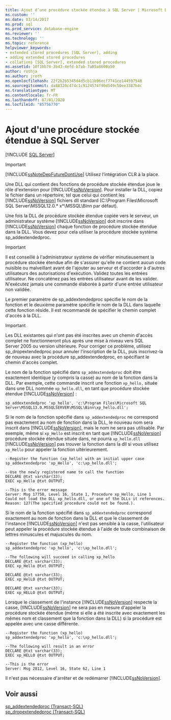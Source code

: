 ```yaml
---
title: Ajout d’une procédure stockée étendue à SQL Server | Microsoft Docs
ms.custom: ''
ms.date: 03/14/2017
ms.prod: sql
ms.prod_service: database-engine
ms.reviewer: ''
ms.technology: ''
ms.topic: reference
helpviewer_keywords:
- extended stored procedures [SQL Server], adding
- adding extended stored procedures
- collations [SQL Server], extended stored procedures
ms.assetid: 10f1bb74-3b43-4efd-b7ab-7a85a8600a50
author: rothja
ms.author: jroth
ms.openlocfilehash: 22f2b2b5345d4d5cb11b96ecf7741ce144597548
ms.sourcegitcommit: da88320c474c1c9124574f90d549c50ee3387b4c
ms.translationtype: MT
ms.contentlocale: fr-FR
ms.lasthandoff: 07/01/2020
ms.locfileid: "85756770"
---
```

# <a name="adding-an-extended-stored-procedure-to-sql-server"></a>Ajout d'une procédure stockée étendue à SQL Server
 [!INCLUDE [SQL Server](../../includes/applies-to-version/sqlserver.md)]
    
> [!IMPORTANT]  
>  [!INCLUDE[ssNoteDepFutureDontUse](../../includes/ssnotedepfuturedontuse-md.md)] Utilisez l’intégration CLR à la place.  
  
 Une DLL qui contient des fonctions de procédure stockée étendue joue le rôle d'extension pour [!INCLUDE[ssNoVersion](../../includes/ssnoversion-md.md)]. Pour installer la DLL, copiez le fichier dans un répertoire, tel que celui qui contient les [!INCLUDE[ssNoVersion](../../includes/ssnoversion-md.md)] fichiers dll standard (C:\Program Files\Microsoft SQL Server\MSSQL12.0.* x*\MSSQL\Binn par défaut).  
  
 Une fois la DLL de procédure stockée étendue copiée vers le serveur, un administrateur système [!INCLUDE[ssNoVersion](../../includes/ssnoversion-md.md)] doit inscrire dans [!INCLUDE[ssNoVersion](../../includes/ssnoversion-md.md)] chaque fonction de procédure stockée étendue dans la DLL. Vous devez pour cela utiliser la procédure stockée système sp_addextendedproc.  
  
> [!IMPORTANT]  
>  Il est conseillé à l'administrateur système de vérifier minutieusement la procédure stockée étendue afin de s'assurer qu'elle ne contient aucun code nuisible ou malveillant avant de l'ajouter au serveur et d'accorder à d'autres utilisateurs des autorisations d'exécution.  Validez toutes les entrées utilisateur. Ne concaténez pas les entrées utilisateur avant de les valider. N'exécutez jamais une commande élaborée à partir d'une entrée utilisateur non validée.  
  
 Le premier paramètre de sp_addextendedproc spécifie le nom de la fonction et le deuxième paramètre spécifie le nom de la DLL dans laquelle cette fonction réside. Il est recommandé de spécifier le chemin complet d'accès à la DLL.  
  
> [!IMPORTANT]  
>  Les DLL existantes qui n'ont pas été inscrites avec un chemin d'accès complet ne fonctionneront plus après une mise à niveau vers SQL Server 2005 ou version ultérieure. Pour corriger ce problème, utilisez sp_dropextendedproc pour annuler l'inscription de la DLL, puis inscrivez-la de nouveau avec la procédure sp_addextendedproc, en spécifiant le chemin d'accès complet.  
  
 Le nom de la fonction spécifié dans `sp_addextendedproc` doit être exactement identique (y compris la casse) au nom de la fonction dans la DLL. Par exemple, cette commande inscrit une fonction `xp_hello,` située dans une DLL nommée `xp_hello.dll`, en tant que procédure stockée étendue [!INCLUDE[ssNoVersion](../../includes/ssnoversion-md.md)] :  
  
```  
sp_addextendedproc 'xp_hello', 'c:\Program Files\Microsoft SQL Server\MSSQL13.0.MSSQLSERVER\MSSQL\Binn\xp_hello.dll';  
```  
  
 Si le nom de la fonction spécifié dans `sp_addextendedproc` ne correspond pas exactement au nom de fonction dans la DLL, le nouveau nom sera inscrit dans [!INCLUDE[ssNoVersion](../../includes/ssnoversion-md.md)], mais le nom ne sera pas utilisable. Par exemple, même si `xp_Hello` est inscrit en tant que [!INCLUDE[ssNoVersion](../../includes/ssnoversion-md.md)] procédure stockée étendue située dans, ne pourra `xp_hello.dll` [!INCLUDE[ssNoVersion](../../includes/ssnoversion-md.md)] pas trouver la fonction dans la dll si vous utilisez `xp_Hello` pour appeler la fonction ultérieurement.  
  
```  
--Register the function (xp_hello) with an initial upper case  
sp_addextendedproc 'xp_Hello', 'c:\xp_hello.dll';  
  
--Use the newly registered name to call the function  
DECLARE @txt varchar(33);  
EXEC xp_Hello @txt OUTPUT;  
  
--This is the error message  
Server: Msg 17750, Level 16, State 1, Procedure xp_Hello, Line 1  
Could not load the DLL xp_hello.dll, or one of the DLLs it references. Reason: 127(The specified procedure could not be found.).  
```  
  
 Si le nom de la fonction spécifié dans `sp_addextendedproc` correspond exactement au nom de fonction dans la DLL et que le classement de l'instance [!INCLUDE[ssNoVersion](../../includes/ssnoversion-md.md)] n'est pas sensible à la casse, l'utilisateur peut appeler la procédure stockée étendue à l'aide de toute combinaison de lettres minuscules et majuscules du nom.  
  
```  
--Register the function (xp_hello)  
sp_addextendedproc 'xp_hello', 'c:\xp_hello.dll';  
  
--The following will succeed in calling xp_hello  
DECLARE @txt varchar(33);  
EXEC xp_Hello @txt OUTPUT;  
  
DECLARE @txt varchar(33);  
EXEC xp_HelLO @txt OUTPUT;  
  
DECLARE @txt varchar(33);  
EXEC xp_HELLO @txt OUTPUT;  
```  
  
 Lorsque le classement de l'instance [!INCLUDE[ssNoVersion](../../includes/ssnoversion-md.md)] respecte la casse, [!INCLUDE[ssNoVersion](../../includes/ssnoversion-md.md)] ne sera pas en mesure d'appeler la procédure stockée étendue (même si elle a été inscrite avec exactement les mêmes nom et classement que la fonction dans la DLL) si la procédure est appelée avec une casse différente.  
  
```  
--Register the function (xp_hello)  
sp_addextendedproc 'xp_hello', 'c:\xp_hello.dll';  
  
--The following will result in an error  
DECLARE @txt varchar(33);  
EXEC xp_HELLO @txt OUTPUT;  
  
--This is the error  
Server: Msg 2812, Level 16, State 62, Line 1  
```  
  
 Il n'est pas nécessaire d'arrêter et de redémarrer [!INCLUDE[ssNoVersion](../../includes/ssnoversion-md.md)].  
  
## <a name="see-also"></a>Voir aussi  
 [sp_addextendedproc &#40;Transact-SQL&#41;](../../relational-databases/system-stored-procedures/sp-addextendedproc-transact-sql.md)   
 [sp_dropextendedproc &#40;Transact-SQL&#41;](../../relational-databases/system-stored-procedures/sp-dropextendedproc-transact-sql.md)  
  
  
